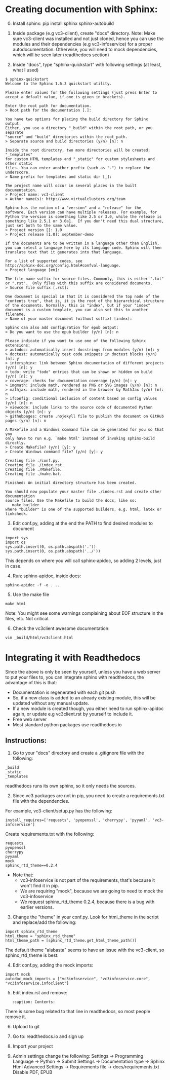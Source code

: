 # Creating documention with Sphinx:

0. Install sphinx: pip install sphinx sphinx-autobuild

1. Inside package (e.g vc3-client), create "docs" directory. 
Note: Make sure vc3-client was installed and not just cloned, hence you can use the modules and their dependencies (e.g vc3-infoservice) for a proper autodocumentation.
Otherwise, you will need to mock dependencies, which will be seen later (readthedocs section)

2. Inside "docs", type "sphinx-quickstart" with following settings (at least, what I used)
```
$ sphinx-quickstart 
Welcome to the Sphinx 1.6.3 quickstart utility.

Please enter values for the following settings (just press Enter to
accept a default value, if one is given in brackets).

Enter the root path for documentation.
> Root path for the documentation [.]: 

You have two options for placing the build directory for Sphinx output.
Either, you use a directory "_build" within the root path, or you separate
"source" and "build" directories within the root path.
> Separate source and build directories (y/n) [n]: n

Inside the root directory, two more directories will be created; "_templates"
for custom HTML templates and "_static" for custom stylesheets and other static
files. You can enter another prefix (such as ".") to replace the underscore.
> Name prefix for templates and static dir [_]: 

The project name will occur in several places in the built documentation.
> Project name: vc3-client
> Author name(s): http://www.virtualclusters.org/team

Sphinx has the notion of a "version" and a "release" for the
software. Each version can have multiple releases. For example, for
Python the version is something like 2.5 or 3.0, while the release is
something like 2.5.1 or 3.0a1.  If you don't need this dual structure,
just set both to the same value.
> Project version []: 1.0
> Project release [1.0]: september-demo

If the documents are to be written in a language other than English,
you can select a language here by its language code. Sphinx will then
translate text that it generates into that language.

For a list of supported codes, see
http://sphinx-doc.org/config.html#confval-language.
> Project language [en]: 

The file name suffix for source files. Commonly, this is either ".txt"
or ".rst".  Only files with this suffix are considered documents.
> Source file suffix [.rst]: 

One document is special in that it is considered the top node of the
"contents tree", that is, it is the root of the hierarchical structure
of the documents. Normally, this is "index", but if your "index"
document is a custom template, you can also set this to another filename.
> Name of your master document (without suffix) [index]: 

Sphinx can also add configuration for epub output:
> Do you want to use the epub builder (y/n) [n]: n

Please indicate if you want to use one of the following Sphinx extensions:
> autodoc: automatically insert docstrings from modules (y/n) [n]: y
> doctest: automatically test code snippets in doctest blocks (y/n) [n]: y
> intersphinx: link between Sphinx documentation of different projects (y/n) [n]: y
> todo: write "todo" entries that can be shown or hidden on build (y/n) [n]: y
> coverage: checks for documentation coverage (y/n) [n]: y
> imgmath: include math, rendered as PNG or SVG images (y/n) [n]: n
> mathjax: include math, rendered in the browser by MathJax (y/n) [n]: n
> ifconfig: conditional inclusion of content based on config values (y/n) [n]: n
> viewcode: include links to the source code of documented Python objects (y/n) [n]: y
> githubpages: create .nojekyll file to publish the document on GitHub pages (y/n) [n]: n

A Makefile and a Windows command file can be generated for you so that you
only have to run e.g. `make html' instead of invoking sphinx-build
directly.
> Create Makefile? (y/n) [y]: y
> Create Windows command file? (y/n) [y]: y

Creating file ./conf.py.
Creating file ./index.rst.
Creating file ./Makefile.
Creating file ./make.bat.

Finished: An initial directory structure has been created.

You should now populate your master file ./index.rst and create other documentation
source files. Use the Makefile to build the docs, like so:
   make builder
where "builder" is one of the supported builders, e.g. html, latex or linkcheck.
```

3. Edit conf.py, adding at the end the PATH to find desired modules to document
```
import sys
import os
sys.path.insert(0, os.path.abspath('.'))
sys.path.insert(0, os.path.abspath('../'))
```
This depends on where you will call sphinx-apidoc, so adding 2 levels, just in case.

4. Run: sphinx-apidoc, inside docs:
```
sphinx-apidoc -f -o . ..
```

5. Use the make file
```
make html
```
Note: You might see some warnings complaining about EOF structure in the files, etc. Not critical.

6. Check the vc3client awesome documentation:
```
vim _build/html/vc3client.html 
```

# Integrating it with Readthedocs

Since the above is only be seen by yourself, unless you have a web server to put your files to, you can integrate sphinx with readthedocs, the advantage of this is that:

- Documentation is regenerated with each git push 
- So, if a new class is added to an already existing module, this will be updated without any manual update.
- If a new module is created though, you either need to run sphinx-apidoc again, or update e.g vc3client.rst by yourself to include it.
- Free web server
- Most standard python packages use readthedocs.io

## Instructions:

1. Go to your "docs" directory and create a .gitignore file with the following:
```
_build
_static
_templates
```
readthedocs runs its own sphinx, so it only needs the sources.

2. Since vc3 packages are not in pip, you need to create a requirements.txt file with the dependencies.

For example, vc3-client/setup.py has the following:
```
install_requires=['requests', 'pyopenssl', 'cherrypy', 'pyyaml', 'vc3-infoservice']
```

Create requirements.txt  with the following:
```
requests
pyopenssl
cherrypy
pyyaml
mock
sphinx_rtd_theme==0.2.4
```
- Note that:
  - vc3-infoservice is not part of the requirements, that's because it won't find it in pip. 
  - We are requiring "mock", because we are going to need to mock the vc3-infoservice 
  - We request sphinx_rtd_theme 0.2.4, because there is a bug with earlier versions.

3. Change the "theme" in your conf.py. Look for html_theme in the script and replace/add the following:

```
import sphinx_rtd_theme
html_theme = "sphinx_rtd_theme"
html_theme_path = [sphinx_rtd_theme.get_html_theme_path()]
```
The default theme "alabasta" seems to have an issue with the vc3-client, so sphinx_rtd_theme is best.

4. Edit conf.py, adding the mock imports:
```
import mock
autodoc_mock_imports = ["vc3infoservice", "vc3infoservice.core", "vc3infoservice.infoclient"]
```

5. Edit index.rst and remove:
```
   :caption: Contents:
```
There is some bug related to that line in readthedocs, so most people remove it.

6. Upload to git

7. Go to: readthedocs.io and sign up

8. Import your project

9. Admin settings change the following:
Settings -> Programming Language -> Python -> Submit
Settings -> Documentation type -> Sphinx Html
Advanced Settings -> Requirements file -> docs/requirements.txt
Disable PDF, EPUB
